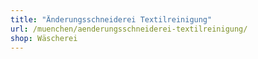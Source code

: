 ```yaml
---
title: "Änderungsschneiderei Textilreinigung"
url: /muenchen/aenderungsschneiderei-textilreinigung/
shop: Wäscherei
---
```

